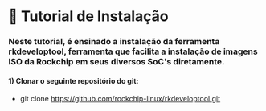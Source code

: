 # 🔽 Tutorial de Instalação 
### Neste tutorial, é ensinado a instalação da ferramenta rkdeveloptool, ferramenta que facilita a instalação de imagens ISO da Rockchip em seus diversos SoC's diretamente.
#### 1) Clonar o seguinte repositório do git: 
* git clone https://github.com/rockchip-linux/rkdeveloptool.git 
